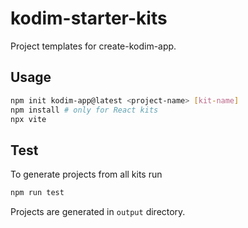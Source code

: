 # kodim-starter-kits

Project templates for create-kodim-app.

## Usage

```bash
npm init kodim-app@latest <project-name> [kit-name]
npm install # only for React kits
npx vite
```

## Test
To generate projects from all kits run

```bash
npm run test
```

Projects are generated in `output` directory.